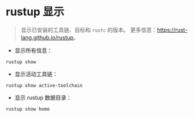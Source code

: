 # rustup 显示

> 显示已安装的工具链、目标和 `rustc` 的版本。
> 更多信息：<https://rust-lang.github.io/rustup>。

- 显示所有信息：

`rustup show`

- 显示活动工具链：

`rustup show active-toolchain`

- 显示 rustup 数据目录：

`rustup show home`
